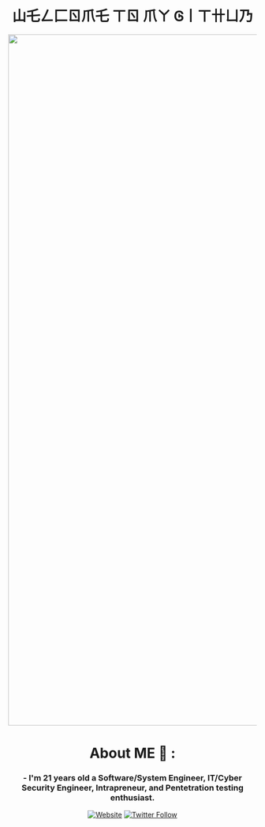 <div align="center">

# 山乇ㄥ匚ㄖ爪乇   ㄒㄖ   爪ㄚ   Ꮆ丨ㄒ卄ㄩ乃

<div align="center">
<img hight="600" width="1400" alt="GIF" align="center" src="https://github.com/MiChaelinzo/MiChaelinzo/blob/master/source.gif">
</div>

# About ME 💬 :

### - I'm 21 years old a Software/System Engineer, IT/Cyber Security Engineer, Intrapreneur, and Pentetration testing enthusiast.
[![Website](https://img.shields.io/website?label=MiChaelinzo.com&style=for-the-badge&url=https%3A%2F%2Fhttps://beacons.ai/michaelinzo)](https://beacons.ai/michaelinzo)
[![Twitter Follow](https://img.shields.io/twitter/follow/llmichaelinzoll?color=1DA1F2&logo=twitter&style=for-the-badge)](https://twitter.com/intent/follow?original_referer=https%3A%2F%2Fgithub.com%2FMiChaelinzo&screen_name=MiChaelinzo)
